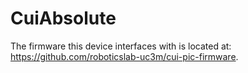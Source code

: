 # CuiAbsolute

The firmware this device interfaces with is located at: https://github.com/roboticslab-uc3m/cui-pic-firmware.
